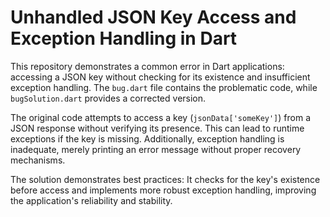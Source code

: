 # Unhandled JSON Key Access and Exception Handling in Dart

This repository demonstrates a common error in Dart applications: accessing a JSON key without checking for its existence and insufficient exception handling. The `bug.dart` file contains the problematic code, while `bugSolution.dart` provides a corrected version.

The original code attempts to access a key (`jsonData['someKey']`) from a JSON response without verifying its presence. This can lead to runtime exceptions if the key is missing.  Additionally, exception handling is inadequate, merely printing an error message without proper recovery mechanisms. 

The solution demonstrates best practices:  It checks for the key's existence before access and implements more robust exception handling, improving the application's reliability and stability.